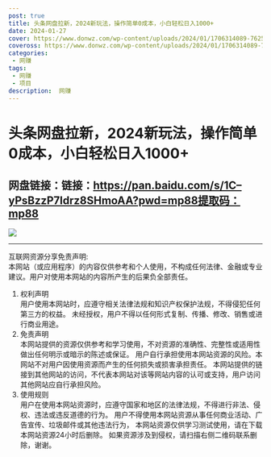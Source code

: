 ```yaml
---
post: true
title: 头条网盘拉新，2024新玩法，操作简单0成本，小白轻松日入1000+
date: 2024-01-27
cover: https://www.donwz.com/wp-content/uploads/2024/01/1706314089-7625c8aa77ea3c2.jpg
coveross: https://www.donwz.com/wp-content/uploads/2024/01/1706314089-7625c8aa77ea3c2.jpg
categories:
 - 网赚
tags:
 - 网赚
 - 项目
description:  网赚
---
```

# 头条网盘拉新，2024新玩法，操作简单0成本，小白轻松日入1000+

## 网盘链接：链接：https://pan.baidu.com/s/1C–yPsBzzP7Idrz8SHmoAA?pwd=mp88提取码：mp88  

![](https://www.donwz.com/wp-content/uploads/2024/01/1706314089-7625c8aa77ea3c2.jpg)

---
互联网资源分享免责声明:  
本网站（或应用程序）的内容仅供参考和个人使用，不构成任何法律、金融或专业建议。用户对使用本网站的内容所产生的后果负全部责任。
1. 权利声明  
用户使用本网站时，应遵守相关法律法规和知识产权保护法规，不得侵犯任何第三方的权益。
未经授权，用户不得以任何形式复制、传播、修改、销售或进行商业用途。
2. 免责声明  
本网站提供的资源仅供参考和学习使用，不对资源的准确性、完整性或适用性做出任何明示或暗示的陈述或保证。
用户自行承担使用本网站资源的风险。本网站不对用户因使用资源而产生的任何损失或损害承担责任。
本网站提供的链接到其他网站的访问，不代表本网站对该等网站内容的认可或支持，用户访问其他网站应自行承担风险。
3. 使用规则  
用户在使用本网站资源时，应遵守国家和地区的法律法规，不得进行非法、侵权、违法或违反道德的行为。
用户不得使用本网站资源从事任何商业活动、广告宣传、垃圾邮件或其他违法行为，
本网站资源仅供学习测试使用，请在下载本网站资源24小时后删除。
如果资源涉及到侵权，请扫描右侧二维码联系删除，谢谢。
